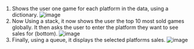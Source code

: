 1. Shows the user one game for each platform in the data, using a dictionary.
![image](https://github.com/DylanGrampp/GramppLab2/assets/114005528/c3a79c0c-7ec3-4813-928c-11ab2867ef3e)
2. Now Using a stack, it now shows the user the top 10 most sold games globally. It then asks the user to enter the platform they want to see sales for (bottom).
![image](https://github.com/DylanGrampp/GramppLab2/assets/114005528/755679ac-5f7b-4e82-b5cb-f1e1ed321ce2)
3. Finally, using a queue, it displays the selected platforms sales.
![image](https://github.com/DylanGrampp/GramppLab2/assets/114005528/6e7067fb-da5f-41d9-ba66-f0cf16b18e57)
